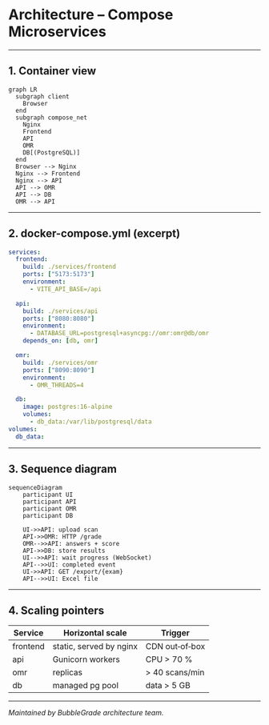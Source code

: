 
# Architecture – Compose Microservices


---

## 1. Container view

```mermaid
graph LR
  subgraph client
    Browser
  end
  subgraph compose_net
    Nginx
    Frontend
    API
    OMR
    DB[(PostgreSQL)]
  end
  Browser --> Nginx
  Nginx --> Frontend
  Nginx --> API
  API --> OMR
  API --> DB
  OMR --> API
```

---

## 2. docker-compose.yml (excerpt)

```yaml
services:
  frontend:
    build: ./services/frontend
    ports: ["5173:5173"]
    environment:
      - VITE_API_BASE=/api

  api:
    build: ./services/api
    ports: ["8080:8080"]
    environment:
      - DATABASE_URL=postgresql+asyncpg://omr:omr@db/omr
    depends_on: [db, omr]

  omr:
    build: ./services/omr
    ports: ["8090:8090"]
    environment:
      - OMR_THREADS=4

  db:
    image: postgres:16-alpine
    volumes:
      - db_data:/var/lib/postgresql/data
volumes:
  db_data:
```

---

## 3. Sequence diagram

```mermaid
sequenceDiagram
    participant UI
    participant API
    participant OMR
    participant DB

    UI->>API: upload scan
    API->>OMR: HTTP /grade
    OMR-->>API: answers + score
    API->>DB: store results
    UI-->>API: wait progress (WebSocket)
    API-->>UI: completed event
    UI->>API: GET /export/{exam}
    API-->>UI: Excel file
```

---

## 4. Scaling pointers

| Service | Horizontal scale | Trigger |
|---------|-----------------|---------|
| frontend | static, served by nginx | CDN out‑of‑box |
| api | Gunicorn workers | CPU > 70 % |
| omr | replicas | > 40 scans/min |
| db | managed pg pool | data > 5 GB |

---

*Maintained by BubbleGrade architecture team.*
